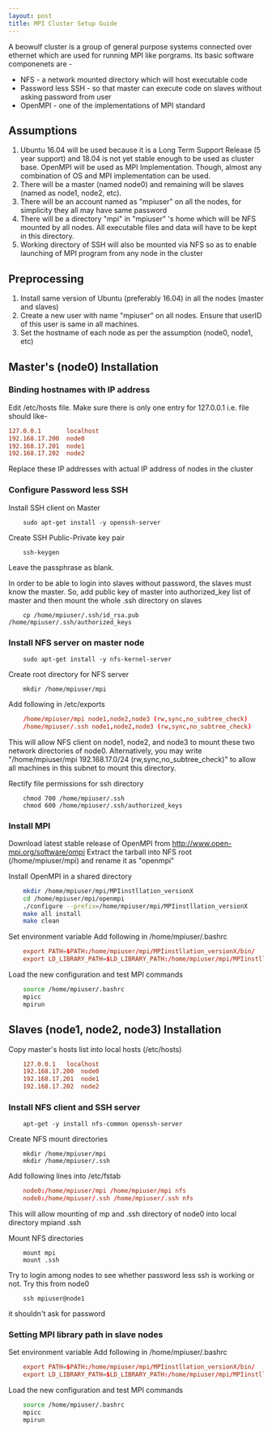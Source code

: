 ```yaml
---
layout: post
title: MPI Cluster Setup Guide
---
```


A beowulf cluster is a group of general purpose systems connected over ethernet which are used for running MPI like porgrams.
Its basic software componenets are -
+ NFS - a network mounted directory which will host executable code
+ Password less SSH - so that master can execute code on slaves without asking password from user
+ OpenMPI - one of the implementations of MPI standard

## Assumptions
1. Ubuntu 16.04 will be used because it is a Long Term Support Release (5 year support) and 18.04 is not yet stable enough to be used as cluster base. OpenMPI will be used as MPI Implementation. Though, almost any combination of OS and MPI implementation can be used.
2. There will be a master (named node0) and remaining will be slaves (named as node1, node2, etc).
3. There will be an account named as "mpiuser" on all the nodes, for simplicity they all may have same password
4. There will be a directory "mpi" in "mpiuser" 's home which will be NFS mounted by all nodes. All executable files and data will have to be kept in this directory.
5. Working directory of SSH will also be mounted via NFS so as to enable launching of MPI program from any node in the cluster

## Preprocessing
1. Install same version of Ubuntu (preferably 16.04) in all the nodes (master and slaves)
2. Create a new user with name "mpiuser" on all nodes. Ensure that userID of this user is same in all machines.
3. Set the hostname of each node as per the assumption (node0, node1, etc)

## Master's (node0) Installation

### Binding hostnames with IP address
Edit /etc/hosts file. Make sure there is only one entry for 127.0.0.1 i.e. file should like-

```conf
127.0.0.1       localhost
192.168.17.200	node0
192.168.17.201	node1
192.168.17.202	node2
```

Replace these IP addresses with actual IP address of nodes in the cluster

### Configure Password less SSH
Install SSH client on Master

```shell
    sudo apt-get install -y openssh-server
```

Create SSH Public-Private key pair

```shell
    ssh-keygen
```

Leave the passphrase as blank.

In order to be able to login into slaves without password, the slaves must know the master. So, add public key of master into authorized_key list of master and then mount the whole .ssh directory on slaves

```shell
	cp /home/mpiuser/.ssh/id_rsa.pub /home/mpiuser/.ssh/authorized_keys
```

### Install NFS server on master node

```shell
	sudo apt-get install -y nfs-kernel-server
```

Create root directory for NFS server

```shell
	mkdir /home/mpiuser/mpi
```

Add following in /etc/exports
```conf
	/home/mpiuser/mpi node1,node2,node3 (rw,sync,no_subtree_check)
	/home/mpiuser/.ssh node1,node2,node3 (rw,sync,no_subtree_check)
```

This will allow NFS client on node1, node2, and node3 to mount these two network directories of node0.
Alternatively, you may write "/home/mpiuser/mpi 192.168.17.0/24 (rw,sync,no_subtree_check)" to allow all machines in this subnet to mount this directory.
	
Rectify file permissions for ssh directory

```shell
	chmod 700 /home/mpiuser/.ssh
	chmod 600 /home/mpiuser/.ssh/authorized_keys
```

### Install MPI
Download latest stable release of OpenMPI from <http://www.open-mpi.org/software/ompi>
Extract the tarball into NFS root (/home/mpiuser/mpi) and rename it as "openmpi"
  
Install OpenMPI in a shared directory

```sh
	mkdir /home/mpiuser/mpi/MPIinstllation_versionX
	cd /home/mpiuser/mpi/openmpi
	./configure --prefix=/home/mpiuser/mpi/MPIinstllation_versionX
	make all install
	make clean
```

Set environment variable
Add following in /home/mpiuser/.bashrc
```conf
	export PATH=$PATH:/home/mpiuser/mpi/MPIinstllation_versionX/bin/
	export LD_LIBRARY_PATH=$LD_LIBRARY_PATH:/home/mpiuser/mpi/MPIinstllation_versionX/lib/
```

Load the new configuration and test MPI commands

```sh
	source /home/mpiuser/.bashrc
	mpicc
	mpirun
```

## Slaves (node1, node2, node3) Installation
Copy master's hosts list into local hosts (/etc/hosts)

```conf
	127.0.0.1	localhost
	192.168.17.200	node0
	192.168.17.201	node1
	192.168.17.202	node2
```

### Install NFS client and SSH server

```shell
	apt-get -y install nfs-common openssh-server
```

Create NFS mount directories

```shell
	mkdir /home/mpiuser/mpi
	mkdir /home/mpiuser/.ssh
```

Add following lines into /etc/fstab

```conf
	node0:/home/mpiuser/mpi /home/mpiuser/mpi nfs
	node0:/home/mpiuser/.ssh /home/mpiuser/.ssh nfs
```

This will allow mounting of mp and .ssh directory of node0 into local directory mpiand .ssh

Mount NFS directories
```shell
	mount mpi
	mount .ssh
```

Try to login among nodes to see whether password less ssh is working or not. Try this from node0

```shell
	ssh mpiuser@node1
```

it shouldn't ask for password

### Setting MPI library path in slave nodes

Set environment variable
Add following in /home/mpiuser/.bashrc
```conf
	export PATH=$PATH:/home/mpiuser/mpi/MPIinstllation_versionX/bin/
	export LD_LIBRARY_PATH=$LD_LIBRARY_PATH:/home/mpiuser/mpi/MPIinstllation_versionX/lib/
```

Load the new configuration and test MPI commands

```sh
	source /home/mpiuser/.bashrc
	mpicc
	mpirun
```
